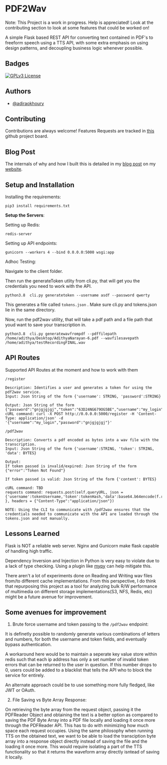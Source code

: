 
# PDF2Wav

Note: This Project is a work in progress. Help is appreciated! Look at the contributing section to look at some features that could be worked on!


A simple Flask based REST API for converting text contained in PDF's to freeform speech using a TTS API, with some extra emphasis on using design patterns, and decoupling business logic whenever possible. 








## Badges

[![GPLv3 License](https://img.shields.io/badge/License-GPL%20v3-yellow.svg)](https://opensource.org/licenses/)


## Authors

- [@adiraokhoury](https://www.github.com/adiraokhoury)


## Contributing

Contributions are always welcome!
Features Requests are tracked in [this](https://github.com/users/adiraokhoury/projects/1) github project board. 



## Blog Post


The internals of why and how I built this is detailed in my [blog post](https://adiraokhoury.github.io/blogPost1.html) on my [website](https://adiraokhoury.github.io). 


## Setup and Installation

Installing the requirements:

```
pip3 install requirements.txt
```

__Setup the Servers__:

Setting up Redis:

```
redis-server
```

Setting up API endpoints:

```
gunicorn --workers 4 --bind 0.0.0.0:5000 wsgi:app 
```

Adhoc Testing:

Navigate to the client folder.

Then run the generateToken utlity from cli.py, that will get you the credentials you need to work with the API. 
```
python3.8  cli.py generatetoken --username asdf --password qwerty

```
This generates a file called ```tokens.json``` . Make sure cli.py and tokens.json lie in the same directory. 

Now, run the pdf2wav utility, that will take a pdf path and a file path that youd want to save your transcription in. 

```
python3.8  cli.py generatewavfrompdf --pdffilepath /home/adithya/Desktop/AdithyaNarayan-6.pdf --wavfilesavepath /home/adithya/testRecordingFINAL.wav
```

## API Routes

Supported API Routes at the moment and how to work with them

```
/register

Description: Identifies a user and generates a token for using the pdf2wav service.
Input: Json String of the form {'username': STRING, 'password':STRING}

Output: Json String of the form {"password":"gnjgjgjgj","token":"63D24NG679OG5BE","username":"my_login"}
cURL command: curl -X POST http://0.0.0.0:5000/register -H 'Content-Type: application/json' -d '{"username":"my_login","password":"gnjgjgjgj"}'
```

```
/pdf2wav

Description: Converts a pdf encoded as bytes into a wav file with the transcription.
Input: Json String of the form {'username':STRING, 'token': STRING, 'data': BYTES}

Output: 
If token passed is invalid/expired: Json String of the form {"error":"Token Not Found"}

If token passed is valid: Json String of the form {'content': BYTES}

cURL command: TBD
requests command: requests.post(self.queryURL, json = {'username':tokenUsername,'token':tokenHash,'data':base64.b64encode(f.read()) }, headers = {"Content-Type":"application/json"})

NOTE: Using the CLI to communicate with /pdf2wav ensures that the credentials needed to communicate with the API are loaded through the tokens.json and not manually. 

```
## Lessons Learned



Flask is NOT a reliable web server. Nginx and Gunicorn make flask capable of handling high traffic. 

Dependency Inversion and Injection in Python is very easy to violate due to a lack of type checking. Using a plugin like [mypy](https://mypy.readthedocs.io/en/stable/index.html) can help mitigate this. 

There aren't a lot of experiments done on Reading and Writing wav files from/to different cache implementations. From this perspective, I do think that repurposing this project as a tool for analyzing bulk R/W performance of multimedia on different storage implementations(S3, NFS, Redis, etc) might be a future avenue for improvement. 

## Some avenues for improvement

1. Brute force username and token passing to the ```/pdf2wav``` endpoint:

It is definetly possible to randomly generate various combinations of letters and numbers, for both the username and token fields, and eventually bypass authentication. 

A workaround here would be to maintain a seperate key value store within redis such that each ip address has only a set number of invalid token errors that can be returned to the user in question. If this number drops to 0, users could be added to a blacklist that tells the API who to block the service for entirely. 

An alternate approach could be to use something more fully fledged, like JWT or OAuth. 

2. File Saving vs Byte Array Response:

On retrieving the byte array from the request object, passing it the PDFReader Object and obtaining the text is a better option as compared to saving the PDF Byte Array into a PDF file locally and loading it once more through the PDFReader API. This has to do with minimizing how much space each request occupies. Using the same philosophy when running TTS on the obtained text, we want to be able to load the transciption byte array into a response object directly instead of saving the file and the loading it once more. This would require isolating a part of the TTS functionality so that it returns the waveform array directly isntead of saving it locally. 



